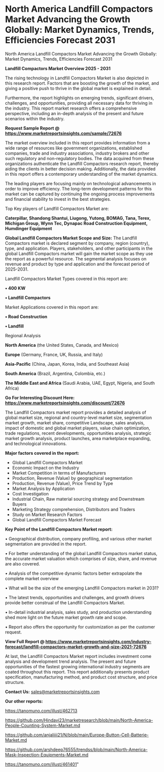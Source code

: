 # North America Landfill Compactors Market Advancing the Growth Globally: Market Dynamics, Trends, Efficiencies Forecast 2031
North America Landfill Compactors Market Advancing the Growth Globally: Market Dynamics, Trends, Efficiencies Forecast 2031

<Strong> Landfill Compactors Market Overview 2025 - 2031</strong>

The rising technology in Landfill Compactors Market is also depicted in this research report. Factors that are boosting the growth of the market, and giving a positive push to thrive in the global market is explained in detail.

Furthermore, the report highlights on emerging trends, significant drivers, challenges, and opportunities, providing all necessary data for thriving in the industry. This report market research offers a comprehensive perspective, including an in-depth analysis of the present and future scenarios within the industry.

<strong>Request Sample Report @ <a href=https://www.marketreportsinsights.com/sample/72676>https://www.marketreportsinsights.com/sample/72676</a></strong>

The market overview included in this report provides information from a wide range of resources like government organizations, established companies, trade and industry associations, industry brokers and other such regulatory and non-regulatory bodies. The data acquired from these organizations authenticate the Landfill Compactors research report, thereby aiding the clients in better decision making. Additionally, the data provided in this report offers a contemporary understanding of the market dynamics.

The leading players are focusing mainly on technological advancements in order to improve efficiency. The long-term development patterns for this market can be captured by continuing the ongoing process improvements and financial stability to invest in the best strategies.

Top Key players of Landfill Compactors Market are:

<strong>Caterpillar, Shandong Shantui, Liugong, Yutong, BOMAG, Tana, Terex, Michigan Group, Wynn Tec, Dynapac Road Construction Equipment, Humdinger Equipment</strong>

<strong><b>Global Landfill Compactors Market Scope and Size:</b></strong>
The Landfill Compactors market is declared segment by company, region (country), type, and application. Players, stakeholders, and other participants in the global Landfill Compactors market will gain the market scope as they use the report as a powerful resource. The segmental analysis focuses on revenue and product by type and application and the forecast period of 2025-2031.

Landfill Compactors Market Types covered in this report are:

<strong>• 400 KW

• Landfill Compactors</strong>

Market Applications covered in this report are:

<strong>• Road Construction

• Landfill</strong> 

Regional Analysis

<strong>North America</strong> (the United States, Canada, and Mexico)

<strong>Europe</strong> (Germany, France, UK, Russia, and Italy)

<strong>Asia-Pacific</strong> (China, Japan, Korea, India, and Southeast Asia)

<strong>South America</strong> (Brazil, Argentina, Colombia, etc.)

<strong>The Middle East and Africa</strong> (Saudi Arabia, UAE, Egypt, Nigeria, and South Africa)

<strong>Go For Interesting Discount Here: <a href=https://www.marketreportsinsights.com/discount/72676>https://www.marketreportsinsights.com/discount/72676</a></strong>

The Landfill Compactors market report provides a detailed analysis of global market size, regional and country-level market size, segmentation market growth, market share, competitive Landscape, sales analysis, impact of domestic and global market players, value chain optimization, trade regulations, recent developments, opportunities analysis, strategic market growth analysis, product launches, area marketplace expanding, and technological innovations.

<strong><b>Major factors covered in the report:</b></strong>
<ul>
  <li>Global Landfill Compactors Market </li>
  <li>Economic Impact on the Industry</li>
  <li>Market Competition in terms of Manufacturers</li>
  <li>Production, Revenue (Value) by geographical segmentation</li>
  <li>Production, Revenue (Value), Price Trend by Type</li>
  <li>Market Analysis by Application</li>
  <li>Cost Investigation</li>
  <li>Industrial Chain, Raw material sourcing strategy and Downstream Buyers</li>
  <li>Marketing Strategy comprehension, Distributors and Traders</li>
  <li>Study on Market Research Factors</li>
  <li>Global Landfill Compactors Market Forecast</li>
</ul>

<strong><b>Key Point of the Landfill Compactors Market report:</b></strong>

• Geographical distribution, company profiling, and various other market segmentation are provided in the report.

• For better understanding of the global Landfill Compactors market status, the accurate market valuation which comprises of size, share, and revenue are also covered.

• Analysis of the competitive dynamic factors better extrapolate the complete market overview

• What will be the size of the emerging Landfill Compactors market in 2031?

• The latest trends, opportunities and challenges, and growth drivers provide better construal of the Landfill Compactors Market.

• In-detail industrial analysis, sales study, and production understanding shed more light on the future market growth rate and scope.

• Report also offers the opportunity for customization as per the customer request.

<strong><b>View Full Report @ <a href=https://www.marketreportsinsights.com/industry-forecast/landfill-compactors-market-growth-and-size-2021-72676>https://www.marketreportsinsights.com/industry-forecast/landfill-compactors-market-growth-and-size-2021-72676</a></b></strong>


At last, the Landfill Compactors Market report includes investment come analysis and development trend analysis. The present and future opportunities of the fastest growing international industry segments are coated throughout this report. This report additionally presents product specification, manufacturing method, and product cost structure, and price structure.

<strong>Contact Us:</strong>
sales@marketreportsinsights.com

<strong>Our other reports:</strong>

<a href=https://tanomuno.com/illust/462713>https://tanomuno.com/illust/462713</a>

<a href=https://github.com/Hindavi23/marketresearch/blob/main/North-America-People-Counting-System-Market.md>https://github.com/Hindavi23/marketresearch/blob/main/North-America-People-Counting-System-Market.md</a>

<a href=https://github.com/anjaliiii21/N/blob/main/Europe-Button-Cell-Batterie-Market.md>https://github.com/anjaliiii21/N/blob/main/Europe-Button-Cell-Batterie-Market.md</a>

<a href=https://github.com/arshdeep76555/trendss/blob/main/North-America-Mask-Inspection-Equipments-Market.md>https://github.com/arshdeep76555/trendss/blob/main/North-America-Mask-Inspection-Equipments-Market.md</a>

<a href=https://tanomuno.com/illust/461401>https://tanomuno.com/illust/461401</a>"
